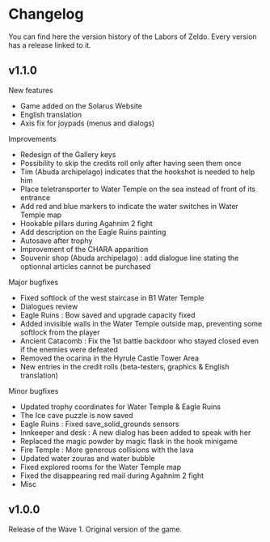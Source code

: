 # Changelog

You can find here the version history of the Labors of Zeldo. Every version has a release linked to it.

## v1.1.0

New features

- Game added on the Solarus Website
- English translation
- Axis fix for joypads (menus and dialogs)

Improvements

- Redesign of the Gallery keys
- Possibility to skip the credits roll only after having seen them once
- Tim (Abuda archipelago) indicates that the hookshot is needed to help him
- Place teletransporter to Water Temple on the sea instead of front of its entrance
- Add red and blue markers to indicate the water switches in Water Temple map
- Hookable pillars during Agahnim 2 fight
- Add description on the Eagle Ruins painting
- Autosave after trophy
- Improvement of the CHARA apparition
- Souvenir shop (Abuda archipelago) : add dialogue line stating the optionnal articles cannot be purchased

Major bugfixes

- Fixed softlock of the west staircase in B1 Water Temple
- Dialogues review
- Eagle Ruins : Bow saved and upgrade capacity fixed
- Added invisible walls in the Water Temple outside map, preventing some softlock from the player
- Ancient Catacomb : Fix the 1st battle backdoor who stayed closed even if the enemies were defeated
- Removed the ocarina in the Hyrule Castle Tower Area
- New entries in the credit rolls (beta-testers, graphics & English translation)

Minor bugfixes

- Updated trophy coordinates for Water Temple & Eagle Ruins
- The Ice cave puzzle is now saved
- Eagle Ruins : Fixed save_solid_grounds sensors
- Innkeeper and desk : A new dialog has been added to speak with her
- Replaced the magic powder by magic flask in the hook minigame
- Fire Temple : More generous collisions with the lava
- Updated water zouras and water bubble
- Fixed explored rooms for the Water Temple map
- Fixed the disappearing red mail during Agahnim 2 fight
- Misc

## v1.0.0

Release of the Wave 1. Original version of the game.
